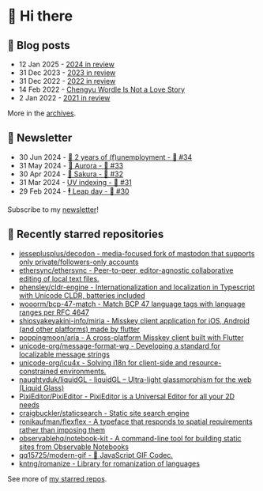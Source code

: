 # 👋 Hi there

## 📝 Blog posts

<!-- feed start -->
- 12 Jan 2025 - [2024 in review](https://cheeaun.com/blog/2025/01/2024-in-review/)
- 31 Dec 2023 - [2023 in review](https://cheeaun.com/blog/2023/12/2023-in-review/)
- 31 Dec 2022 - [2022 in review](https://cheeaun.com/blog/2022/12/2022-in-review/)
- 14 Feb 2022 - [Chengyu Wordle Is Not a Love Story](https://cheeaun.com/blog/2022/02/chengyu-wordle-is-not-a-love-story/)
- 2 Jan 2022 - [2021 in review](https://cheeaun.com/blog/2022/01/2021-in-review/)
<!-- feed end -->

More in the [archives](https://cheeaun.com/blog/archives/).

## 📰 Newsletter

<!-- newsletter start -->
- 30 Jun 2024 - [🎂 2 years of (f)unemployment - 🥫 #34](https://cheeaun.substack.com/p/2-years-of-funemployment-34)
- 31 May 2024 - [🌌 Aurora - 🥫 #33](https://cheeaun.substack.com/p/aurora-33)
- 30 Apr 2024 - [🌸 Sakura - 🥫 #32](https://cheeaun.substack.com/p/sakura-32)
- 31 Mar 2024 - [UV indexing - 🥫 #31](https://cheeaun.substack.com/p/uv-indexing-31)
- 29 Feb 2024 - [🕴️ Leap day - 🥫 #30](https://cheeaun.substack.com/p/leap-day-30)
<!-- newsletter end -->

Subscribe to my [newsletter](https://cheeaun.substack.com/)!

## 🌟 Recently starred repositories

<!-- starred repos start -->
- [jesseplusplus/decodon - media-focused fork of mastodon that supports only private/followers-only accounts](https://github.com/jesseplusplus/decodon)
- [ethersync/ethersync - Peer-to-peer, editor-agnostic collaborative editing of local text files.](https://github.com/ethersync/ethersync)
- [phensley/cldr-engine - Internationalization and localization in Typescript with Unicode CLDR, batteries included](https://github.com/phensley/cldr-engine)
- [wooorm/bcp-47-match - Match BCP 47 language tags with language ranges per RFC 4647](https://github.com/wooorm/bcp-47-match)
- [shiosyakeyakini-info/miria - Misskey client application for iOS, Android (and other platforms) made by flutter](https://github.com/shiosyakeyakini-info/miria)
- [poppingmoon/aria - A cross-platform Misskey client built with Flutter](https://github.com/poppingmoon/aria)
- [unicode-org/message-format-wg - Developing a standard for localizable message strings](https://github.com/unicode-org/message-format-wg)
- [unicode-org/icu4x - Solving i18n for client-side and resource-constrained environments.](https://github.com/unicode-org/icu4x)
- [naughtyduk/liquidGL - liquidGL – Ultra-light glassmorphism for the web (Liquid Glass)](https://github.com/naughtyduk/liquidGL)
- [PixiEditor/PixiEditor - PixiEditor is a Universal Editor for all your 2D needs](https://github.com/PixiEditor/PixiEditor)
- [craigbuckler/staticsearch - Static site search engine](https://github.com/craigbuckler/staticsearch)
- [ronikaufman/flexflex - A typeface that responds to spatial requirements rather than imposing them](https://github.com/ronikaufman/flexflex)
- [observablehq/notebook-kit - A command-line tool for building static sites from Observable Notebooks](https://github.com/observablehq/notebook-kit)
- [qq15725/modern-gif - 🚀 JavaScript GIF Codec.](https://github.com/qq15725/modern-gif)
- [kntng/romanize - Library for romanization of languages](https://github.com/kntng/romanize)
<!-- starred repos end -->

See more of [my starred repos](https://github.com/stars/cheeaun/).
